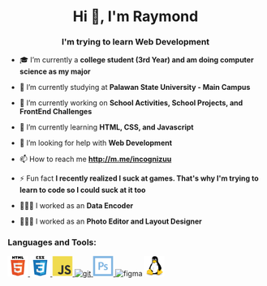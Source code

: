 <h1 align="center">Hi 👋, I'm Raymond</h1>
<h3 align="center">I'm trying to learn Web Development</h3>

- 🎓 I’m currently a **college student (3rd Year) and am doing computer science as my major**

- 🏫 I’m currently studying at **Palawan State University - Main Campus**

- 🔭 I’m currently working on **School Activities, School Projects, and FrontEnd Challenges**

- 🌱 I’m currently learning **HTML, CSS, and Javascript**

- 🤝 I’m looking for help with **Web Development**

- 📫 How to reach me **http://m.me/incognizuu**

- ⚡ Fun fact **I recently realized I suck at games. That's why I'm trying to learn to code so I could suck at it too**

- 👨🏽‍💻 I worked as an **Data Encoder**

- 👨🏽‍💻 I worked as an **Photo Editor and Layout Designer**


<h3 align="left">Languages and Tools:</h3>
<p align="left"> <a href="https://www.w3schools.com/css/" target="_blank"> 
	<img src="https://raw.githubusercontent.com/devicons/devicon/master/icons/html5/html5-original-wordmark.svg" alt="html5" width="40" height="40"/> </a> <a href="https://developer.mozilla.org/en-US/docs/Web/JavaScript" target="_blank">
	<img src="https://raw.githubusercontent.com/devicons/devicon/master/icons/css3/css3-original-wordmark.svg" alt="css3" width="40" height="40"/> </a> <a href="https://www.figma.com/" target="_blank"> 
	<img src="https://raw.githubusercontent.com/devicons/devicon/master/icons/javascript/javascript-original.svg" alt="javascript" width="40" height="40"/> </a> <a href="https://www.linux.org/" target="_blank"> 
	<img src="https://www.vectorlogo.zone/logos/git-scm/git-scm-icon.svg" alt="git" width="40" height="40"/> </a> <a href="https://www.w3.org/html/" target="_blank"> 
	<img src="https://raw.githubusercontent.com/devicons/devicon/master/icons/photoshop/photoshop-line.svg" alt="photoshop" width="40" height="40"/> </a>
	<img src="https://www.vectorlogo.zone/logos/figma/figma-icon.svg" alt="figma" width="40" height="40"/> </a> <a href="https://git-scm.com/" target="_blank"><img src="https://raw.githubusercontent.com/devicons/devicon/master/icons/linux/linux-original.svg" alt="linux" width="40" height="40"/> </a> <a href="https://www.photoshop.com/en" target="_blank"> 
</p>
